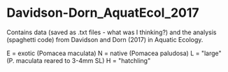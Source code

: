 # Davidson-Dorn_AquatEcol_2017
Contains data (saved as .txt files - what was I thinking?) and the analysis (spaghetti code) from Davidson and Dorn (2017) in Aquatic Ecology.

E = exotic (Pomacea maculata)
N = native (Pomacea paludosa)
L = "large" (P. maculata reared to 3-4mm SL)
H = "hatchling"
